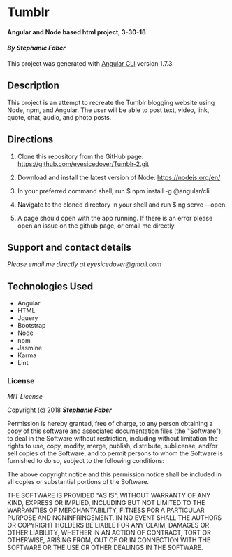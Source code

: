 # Tumblr
#### Angular and Node based html project, 3-30-18  

#### _By Stephanie Faber_  

This project was generated with [Angular CLI](https://github.com/angular/angular-cli) version 1.7.3.

## Description

This project is an attempt to recreate the Tumblr blogging website using Node, npm, and Angular. The user will be able to post text, video, link, quote, chat, audio, and photo posts.

## Directions

1. Clone this repository from the GitHub page: https://github.com/eyesicedover/Tumblr-2.git

2. Download and install the latest version of Node: https://nodejs.org/en/

3. In your preferred command shell, run $ npm install -g @angular/cli

4. Navigate to the cloned directory in your shell and run $ ng serve --open

5. A page should open with the app running. If there is an error please open an issue on the github page, or email me directly.

## Support and contact details

_Please email me directly at eyesicedover@gmail.com_

## Technologies Used

* Angular
* HTML
* Jquery
* Bootstrap
* Node
* npm
* Jasmine
* Karma
* Lint

### License

*MIT License*

Copyright (c) 2018 **_Stephanie Faber_**

Permission is hereby granted, free of charge, to any person obtaining a copy
of this software and associated documentation files (the "Software"), to deal
in the Software without restriction, including without limitation the rights
to use, copy, modify, merge, publish, distribute, sublicense, and/or sell
copies of the Software, and to permit persons to whom the Software is
furnished to do so, subject to the following conditions:

The above copyright notice and this permission notice shall be included in all
copies or substantial portions of the Software.

THE SOFTWARE IS PROVIDED "AS IS", WITHOUT WARRANTY OF ANY KIND, EXPRESS OR
IMPLIED, INCLUDING BUT NOT LIMITED TO THE WARRANTIES OF MERCHANTABILITY,
FITNESS FOR A PARTICULAR PURPOSE AND NONINFRINGEMENT. IN NO EVENT SHALL THE
AUTHORS OR COPYRIGHT HOLDERS BE LIABLE FOR ANY CLAIM, DAMAGES OR OTHER
LIABILITY, WHETHER IN AN ACTION OF CONTRACT, TORT OR OTHERWISE, ARISING FROM,
OUT OF OR IN CONNECTION WITH THE SOFTWARE OR THE USE OR OTHER DEALINGS IN THE
SOFTWARE.
